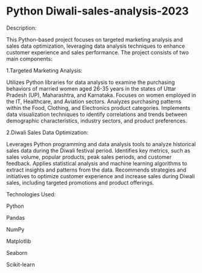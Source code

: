 # Python Diwali-sales-analysis-2023

Description:

This Python-based project focuses on targeted marketing analysis and sales data optimization, leveraging data analysis techniques to enhance customer experience and sales performance. The project consists of two main components:

1.Targeted Marketing Analysis:

Utilizes Python libraries for data analysis to examine the purchasing behaviors of married women aged 26-35 years in the states of Uttar Pradesh (UP), Maharashtra, and Karnataka.
Focuses on women employed in the IT, Healthcare, and Aviation sectors.
Analyzes purchasing patterns within the Food, Clothing, and Electronics product categories.
Implements data visualization techniques to identify correlations and trends between demographic characteristics, industry sectors, and product preferences.

2.Diwali Sales Data Optimization:

Leverages Python programming and data analysis tools to analyze historical sales data during the Diwali festival period.
Identifies key metrics, such as sales volume, popular products, peak sales periods, and customer feedback.
Applies statistical analysis and machine learning algorithms to extract insights and patterns from the data.
Recommends strategies and initiatives to optimize customer experience and increase sales during Diwali sales, including targeted promotions and product offerings.

Technologies Used:

Python

Pandas

NumPy

Matplotlib

Seaborn

Scikit-learn
